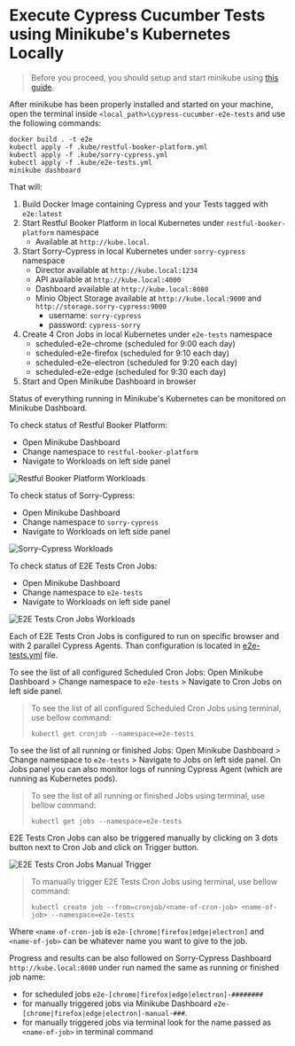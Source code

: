 # Execute Cypress Cucumber Tests using Minikube's Kubernetes Locally

>Before you proceed, you should setup and start minikube using [this guide](/docs/minikube-setup.md).

After minikube has been properly installed and started on your machine, open the terminal inside `<local_path>\cypress-cucumber-e2e-tests` and use the following commands:

    docker build . -t e2e
    kubectl apply -f .kube/restful-booker-platform.yml
    kubectl apply -f .kube/sorry-cypress.yml
    kubectl apply -f .kube/e2e-tests.yml
    minikube dashboard

That will:

1. Build Docker Image containing Cypress and your Tests tagged with `e2e:latest`
2. Start Restful Booker Platform in local Kubernetes under `restful-booker-platform` namespace
    - Available at `http://kube.local`.
3. Start Sorry-Cypress in local Kubernetes under `sorry-cypress` namespace
    - Director available at `http://kube.local:1234`
    - API available at `http://kube.local:4000`
    - Dashboard available at `http://kube.local:8080`
    - Minio Object Storage available at `http://kube.local:9000` and `http://storage.sorry-cypress:9000`
      - username: `sorry-cypress`
      - password: `cypress-sorry`
4. Create 4 Cron Jobs in local Kubernetes under `e2e-tests` namespace
    - scheduled-e2e-chrome (scheduled for 9:00 each day)
    - scheduled-e2e-firefox (scheduled for 9:10 each day)
    - scheduled-e2e-electron (scheduled for 9:20 each day)
    - scheduled-e2e-edge (scheduled for 9:30 each day)
5. Start and Open Minikube Dashboard in browser

Status of everything running in Minikube's Kubernetes can be monitored on Minikube Dashboard.

To check status of Restful Booker Platform:

- Open Minikube Dashboard
- Change namespace to `restful-booker-platform`
- Navigate to Workloads on left side panel

![Restful Booker Platform Workloads](/docs/imgs/minikube-dashboard-restful-booker-platform.png)

To check status of Sorry-Cypress:

- Open Minikube Dashboard
- Change namespace to `sorry-cypress`
- Navigate to Workloads on left side panel

![Sorry-Cypress Workloads](/docs/imgs/minikube-dashboard-sorry-cypress.png)

To check status of E2E Tests Cron Jobs:

- Open Minikube Dashboard
- Change namespace to `e2e-tests`
- Navigate to Workloads on left side panel

![E2E Tests Cron Jobs Workloads](/docs/imgs/minikube-dashboard-e2e-tests.png)

Each of E2E Tests Cron Jobs is configured to run on specific browser and with 2 parallel Cypress Agents. Than configuration is located in [e2e-tests.yml](/.kube/e2e-tests.yml) file.

To see the list of all configured Scheduled Cron Jobs: Open Minikube Dashboard > Change namespace to `e2e-tests` > Navigate to Cron Jobs on left side panel.

>To see the list of all configured Scheduled Cron Jobs using terminal, use bellow command:
>
>     kubectl get cronjob --namespace=e2e-tests

To see the list of all running or finished Jobs: Open Minikube Dashboard > Change namespace to `e2e-tests` > Navigate to Jobs on left side panel. On Jobs panel you can also monitor logs of running Cypress Agent (which are running as Kubernetes pods).

>To see the list of all running or finished Jobs using terminal, use bellow command:
>
>     kubectl get jobs --namespace=e2e-tests

E2E Tests Cron Jobs can also be triggered manually by clicking on 3 dots button next to Cron Job and click on Trigger button.

![E2E Tests Cron Jobs Manual Trigger](/docs/imgs/minikube-dashboard-manual-trigger.gif)

>To manually trigger E2E Tests Cron Jobs using terminal, use bellow command:
>
>     kubectl create job --from=cronjob/<name-of-cron-job> <name-of-job> --namespace=e2e-tests

Where `<name-of-cron-job` is `e2e-[chrome|firefox|edge|electron]` and  `<name-of-job>` can be whatever name you want to give to the job.

Progress and results can be also followed on Sorry-Cypress Dashboard `http://kube.local:8080` under run named the same as running or finished job name:

- for scheduled jobs `e2e-[chrome|firefox|edge|electron]-########`
- for manually triggered jobs via Minikube Dashboard `e2e-[chrome|firefox|edge|electron]-manual-###`.
- for manually triggered jobs via terminal look for the name passed as `<name-of-job>` in terminal command
